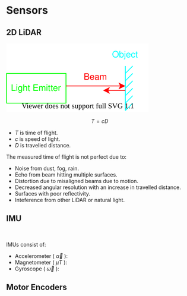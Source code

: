 # Sensors

## 2D LiDAR

![2d-lidar](images/2d-lidar.drawio.svg)

$$T = cD$$

- $T$ is time of flight.
- $c$ is speed of light.
- $D$ is travelled distance.

The measured time of flight is not perfect due to:
- Noise from dust, fog, rain.
- Echo from beam hitting multiple surfaces.
- Distortion due to misaligned beams due to motion.
- Decreased angular resolution with an increase in travelled distance.
- Surfaces with poor reflectivity.
- Inteference from other LiDAR or natural light.

## IMU

![]()

IMUs consist of:
- Accelerometer ( $\vec{\alpha}$ ):
- Magnetometer ( $\mu T$ ):
- Gyroscope ( $\vec{\omega}$ ):

$$ $$

## Motor Encoders